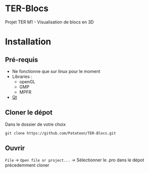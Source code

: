 # TER-Blocs
Projet TER M1 - Visualisation de blocs en 3D 

# Installation

## Pré-requis 

- Ne fonctionne que sur linux pour le moment
- Libraries :
  - openGL
  - GMP
  - MPFR
- [Qt](https://www.qt.io/download)

## Cloner le dépot

Dans le dossier de votre choix

```console
git clone https://github.com/Patateon/TER-Blocs.git
```

## Ouvrir

`File` -> `Open file or project...` -> Sélectionner le .pro dans le dépot précedemment cloner
